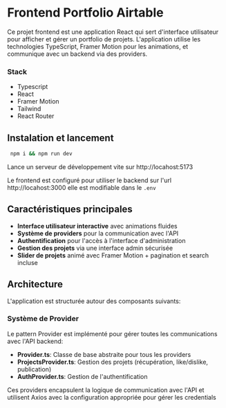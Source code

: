 # Frontend Portfolio Airtable

Ce projet frontend est une application React qui sert d'interface utilisateur pour afficher et gérer un portfolio de projets. L'application utilise les technologies TypeScript, Framer Motion pour les animations, et communique avec un backend via des providers.

### Stack
- Typescript
- React
- Framer Motion
- Tailwind
- React Router

## Instalation et lancement

```bash
 npm i && npm run dev
```
Lance un serveur de développement vite sur http://locahost:5173

Le frontend est configuré pour utiliser le backend sur l'url http://locahost:3000 elle est modifiable dans le `.env`

## Caractéristiques principales

- **Interface utilisateur interactive** avec animations fluides
- **Système de providers** pour la communication avec l'API
- **Authentification** pour l'accès à l'interface d'administration
- **Gestion des projets** via une interface admin sécurisée
- **Slider de projets** animé avec Framer Motion + pagination et search incluse

## Architecture

L'application est structurée autour des composants suivants:

### Système de Provider

Le pattern Provider est implémenté pour gérer toutes les communications avec l'API backend:

- **Provider.ts**: Classe de base abstraite pour tous les providers
- **ProjectsProvider.ts**: Gestion des projets (récupération, like/dislike, publication)
- **AuthProvider.ts**: Gestion de l'authentification

Ces providers encapsulent la logique de communication avec l'API et utilisent Axios avec la configuration appropriée pour gérer les credentials
